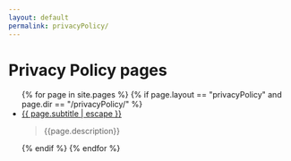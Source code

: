 ```yaml
---
layout: default
permalink: privacyPolicy/
---
```

<h1>Privacy Policy pages</h1>
<ul>
  {% for page in site.pages %}
    {% if page.layout == "privacyPolicy" and page.dir == "/privacyPolicy/" %}
    <li>
        <a href="{{ page.url | prepend: site.baseurl }}">{{ page.subtitle | escape }}</a>
        <blockquote> {{page.description}}</blockquote>
    </li>
    {% endif %}
  {% endfor %}
</ul>
